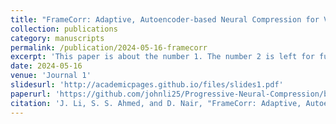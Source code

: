 ```yaml
---
title: "FrameCorr: Adaptive, Autoencoder-based Neural Compression for Video Reconstruction in Resource and Timing Constrained Network Settings,"
collection: publications
category: manuscripts
permalink: /publication/2024-05-16-framecorr
excerpt: 'This paper is about the number 1. The number 2 is left for future work.'
date: 2024-05-16
venue: 'Journal 1'
slidesurl: 'http://academicpages.github.io/files/slides1.pdf'
paperurl: 'https://github.com/johnli25/Progressive-Neural-Compression/blob/main/paper.pdf'
citation: 'J. Li, S. S. Ahmed, and D. Nair, "FrameCorr: Adaptive, Autoencoder-based Neural Compression for Video Reconstruction in Resource and Timing Constrained Network Settings," <i>Preprint</i>, 2024. [Online].'
---
```

